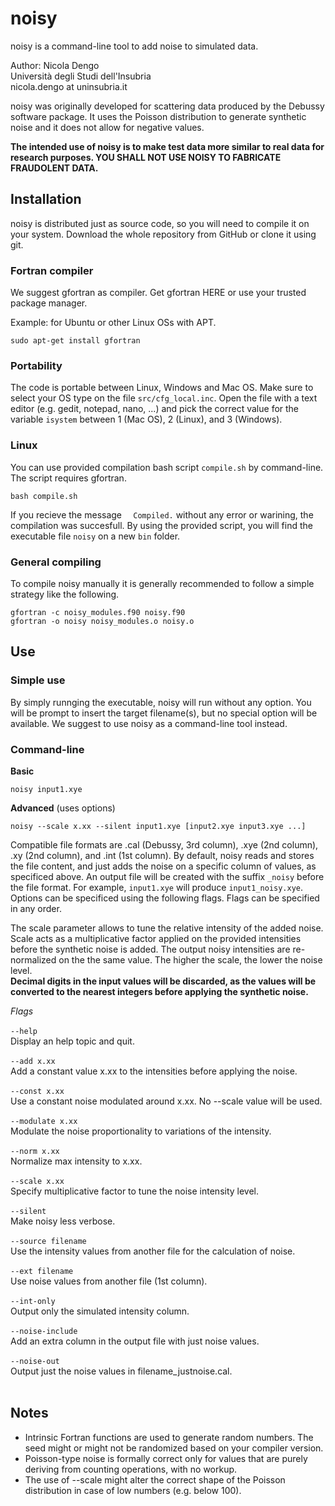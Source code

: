 # noisy
noisy is a command-line tool to add noise to simulated data. 

Author: Nicola Dengo<br/>
Università degli Studi dell'Insubria<br/>
nicola.dengo at uninsubria.it<br/>

noisy was originally developed for scattering data produced by the Debussy software package. It uses the Poisson distribution to generate synthetic noise and it does not allow for negative values.

**The intended use of noisy is to make test data more similar to real data for research purposes. YOU SHALL NOT USE NOISY TO FABRICATE FRAUDOLENT DATA.**

## Installation
noisy is distributed just as source code, so you will need to compile it on your system.
Download the whole repository from GitHub or clone it using git.

### Fortran compiler
We suggest gfortran as compiler.
Get gfortran HERE or use your trusted package manager.

Example: for Ubuntu or other Linux OSs with APT.
```
sudo apt-get install gfortran
```

### Portability
The code is portable between Linux, Windows and Mac OS.
Make sure to select your OS type on the file `src/cfg_local.inc`. Open the file with a text editor (e.g. gedit, notepad, nano, ...) and pick the correct value for the variable `isystem` between 1 (Mac OS), 2 (Linux), and 3 (Windows).

### Linux
You can use provided compilation bash script `compile.sh` by command-line.
The script requires gfortran.

```
bash compile.sh
```

If you recieve the message `  Compiled.` without any error or warining, the compilation was succesfull.
By using the provided script, you will find the executable file  `noisy` on a new `bin` folder. 

### General compiling
To compile noisy manually it is generally recommended to follow a simple strategy like the following. 

```
gfortran -c noisy_modules.f90 noisy.f90
gfortran -o noisy noisy_modules.o noisy.o
```

## Use 

### Simple use 
By simply runnging the executable, noisy will run without any option. 
You will be prompt to insert the target filename(s), but no special option will be available.
We suggest to use noisy as a command-line tool instead.

### Command-line
**Basic**

`noisy input1.xye`

**Advanced** (uses options)

`noisy --scale x.xx --silent input1.xye [input2.xye input3.xye ...]`

Compatible file formats are .cal (Debussy, 3rd column), .xye (2nd column), .xy (2nd column), and .int (1st column).
By default, noisy reads and stores the file content, and just adds the noise on a specific column of values, as specificed above.
An output file will be created with the suffix `_noisy` before the file format. For example, `input1.xye` will produce `input1_noisy.xye`.
Options can be specificed using the following flags. Flags can be specified in any order. 

The scale parameter allows to tune the relative intensity of the added noise. Scale acts as a multiplicative factor applied on the provided intensities before the synthetic noise is added. The output noisy intensities are re-normalized on the the same value. The higher the scale, the lower the noise level.<br/>
**Decimal digits in the input values will be discarded, as the values will be converted to the nearest integers before applying the synthetic noise.**

*Flags*<br/><br/>
    `--help`<br/>
        Display an help topic and quit.<br/><br/>
	`--add x.xx`<br/>
        Add a constant value x.xx to the intensities before applying the noise.<br/><br/>
	`--const x.xx`<br/>
        Use a constant noise modulated around x.xx. No --scale value will be used.<br/><br/>
	`--modulate x.xx`<br/>
        Modulate the noise proportionality to variations of the intensity.<br/><br/>
	`--norm x.xx`<br/>
        Normalize max intensity to x.xx.<br/><br/>
	`--scale x.xx`<br/>
        Specify multiplicative factor to tune the noise intensity level.<br/><br/>
	`--silent`<br/>
        Make noisy less verbose.<br/><br/>
	`--source filename`<br/>
        Use the intensity values from another file for the calculation of noise.<br/><br/>
	`--ext filename`<br/>
        Use noise values from another file (1st column).<br/><br/>
	`--int-only`<br/>
        Output only the simulated intensity column.<br/><br/>
	`--noise-include`<br/>
        Add an extra column in the output file with just noise values.<br/><br/>
	`--noise-out`<br/>
        Output just the noise values in filename_justnoise.cal.<br/><br/>
		
## Notes

- Intrinsic Fortran functions are used to generate random numbers. The seed might or might not be randomized based on your compiler version.
- Poisson-type noise is formally correct only for values that are purely deriving from counting operations, with no workup.
- The use of --scale might alter the correct shape of the Poisson distribution in case of low numbers (e.g. below 100). 

 
